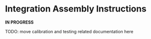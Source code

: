 # Integration Assembly Instructions

**IN PROGRESS**

TODO: move calibration and testing related documentation here